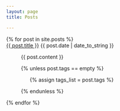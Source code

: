 ```yaml
---
layout: page
title: Posts

---
```


<dl class="posts">
  {% for post in site.posts %}
    <dt><div><a href="{{ BASE_PATH }}{{ post.url }}">{{ post.title }}</a>
    <span>{{ post.date | date_to_string }}</span>
    </div></dt><dd><p>{{ post.content }}</p>
    <p>
    {% unless post.tags == empty %}
      <ul class="tag_vertical">
      {% assign tags_list = post.tags %}
      </ul>
    {% endunless %}
    </p></dd>
  {% endfor %}
</dl>



